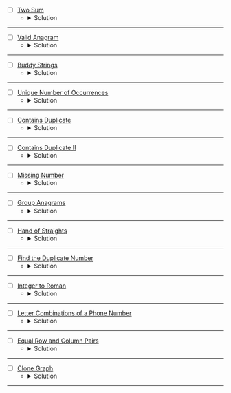 * [ ] [Two Sum](https://leetcode.com/problems/two-sum/description/)
    * <details>
        <summary> Solution </summary>

        ```c++
            class Solution {
            public:
                vector<int> twoSum(vector<int>& nums, int target) {
                    int n = nums.size();
                    vector<int> res;
                    unordered_map<int, int> mp;
                    for(int i = 0; i < n;i++){
                        if(mp.count(target - nums[i]) == 1) {
                            res = {mp[target - nums[i]], i};
                            break;
                        }
                        mp[nums[i]] = i;
                    }
                    return res;
                }
            };
        
    </details>

---



* [ ] [Valid Anagram](https://leetcode.com/problems/valid-anagram/description/)
    * <details>
        <summary> Solution </summary>

        ```c++
            class Solution {
            public:
                bool isAnagram(string s, string t) {
                    unordered_map<char, int>mp;
                    for(auto &ch: s) mp[ch]++;
                    for(auto &ch: t) {
                        mp[ch]--;
                        if(mp[ch] == 0) mp.erase(ch);
                    }
                    return mp.empty();
                }
            };
        
    </details>

---



* [ ] [Buddy Strings](https://leetcode.com/problems/buddy-strings/description/)
    * <details>
        <summary> Solution </summary>

        ```c++
            class Solution {
            public:
                bool buddyStrings(string s, string goal) {
                    int n = s.size(), m = goal.size();
                    if(n != m) 
                        return false;
                    vector<int> indexs;
                    unordered_map<char, int> frq;
                    bool same = false;
                    int dif = 0;
                    for(int i = 0; i < n;i++) {
                        frq[s[i]]++;
                        if(frq[s[i]] > 1) same = true;
                        if(s[i] != goal[i]) {
                            ++dif;
                            indexs.push_back(i);
                        }
                    }
                    if(dif != 2 && dif != 0) return false;
                    else if(dif == 0 && same == true) return true;
                    else if(dif == 0) return false;
                    swap(s[indexs[0]], s[indexs[1]]);
                    return s == goal;
                }
            };
        
    </details>

---



* [ ] [Unique Number of Occurrences](https://leetcode.com/problems/unique-number-of-occurrences/description/)
    * <details>
        <summary> Solution </summary>

        ```c++
            class Solution {
            public:
                bool uniqueOccurrences(vector<int>& arr) {
                    unordered_map<int,int>mp;
                    int frq[1002]{0};
                    for(auto &it: arr)mp[it]++;
                    for(auto &it: mp){
                        if(frq[it.second] >= 1)return false;
                        frq[it.second]++;
                    }
                    return true;
                }
            };
        
    </details>

---




* [ ] [Contains Duplicate](https://leetcode.com/problems/contains-duplicate/description/)
    * <details>
        <summary> Solution </summary>

        ```c++
            class Solution {
            public:
                bool containsDuplicate(vector<int>& nums) {
                    unordered_map<int,int>mp;
                    for(auto &it: nums){
                        int x = ++mp[it];
                        if(x >= 2)return true;
                    }
                    return false;
                }
            };
        
    </details>

---




* [ ] [Contains Duplicate II](https://leetcode.com/problems/contains-duplicate-ii/description/)
    * <details>
        <summary> Solution </summary>

        ```c++
            class Solution {
            public:
                bool containsNearbyDuplicate(vector<int>& nums, int k) {
                    int n = nums.size();
                    unordered_map<int, int> hash;
                    for(int i = 0; i < n;i++) {
                        if(hash.count(nums[i]) && (i - hash[nums[i]]) <= k) return true;
                        hash[nums[i]] = i;
                    }
                    return false;
                }
            };
        
    </details>

---



* [ ] [Missing Number](https://leetcode.com/problems/missing-number/description/)
    * <details>
        <summary> Solution </summary>

        ```c++
            class Solution {
            public:
                int missingNumber(vector<int>& nums) {
                    int n = (int)nums.size();
                    unordered_map<int,int>mp;
                    for(auto &it: nums)mp[it]++;
                    int ans = 0;
                    for(int i = 0; i <= n;i++){
                        if(mp.count(i) == 0){
                            ans = i;
                            break;
                        }
                    }
                    return ans;
                }
            };
        
    </details>

---



* [ ] [Group Anagrams](https://leetcode.com/problems/group-anagrams/description/)
    * <details>
        <summary> Solution </summary>

        ```c++
            class Solution {
            public:
                vector<vector<string>> groupAnagrams(vector<string>& strs) {
                    vector<vector<string>> res;
                    unordered_map<string, vector<string>> mp;
                    for(auto &str: strs) {
                        string cop = str;
                        sort(cop.begin(), cop.end());
                        mp[cop].push_back(str);
                    }
                    for(auto &it: mp) res.push_back(it.second);
                    return res;
                }
            };
        
    </details>

---



* [ ] [Hand of Straights](https://leetcode.com/problems/hand-of-straights/description/)
    * <details>
        <summary> Solution </summary>

        ```c++
            class Solution {
            public:
                bool isNStraightHand(vector<int>& hand, int groupSize) {
                    int n = (int)hand.size();
                    if(n % groupSize != 0)return false;

                    unordered_map<int,int>mp;
                    set<int>st;
                    for(auto &it: hand){
                        mp[it]++;
                        st.insert(it);
                    }
                    
                    bool flag = true;
                    for(auto &it: st){
                        while(mp[it]){
                            for(int i = it; i < it + groupSize;i++){
                                if(mp[i] == 0){
                                    flag = false;
                                    break;
                                }
                                mp[i]--;
                            }
                            if(!flag)break;
                        }
                        if(!flag)break;
                    }
                    return flag;
                }
            };
        
    </details>

---




* [ ] [Find the Duplicate Number](https://leetcode.com/problems/find-the-duplicate-number/)
    * <details>
        <summary> Solution </summary>

        ```c++
            class Solution {
            public:
                int findDuplicate(vector<int>& nums) {
                    unordered_map<int,int>mp;
                    for(auto &it: nums)mp[it]++;
                    int ans = 0;
                    for(auto &it: mp){
                        if(it.second >= 2){
                            ans = it.first;
                            break;
                        }
                    }
                    return ans;
                }
            };
        
    </details>

---




* [ ] [Integer to Roman](https://leetcode.com/problems/integer-to-roman/description/)
    * <details>
        <summary> Solution </summary>

        ```c++
            class Solution {
                void assign(unordered_map<int, string>& hash, set<int>&st) {
                    hash[1] = "I";
                    hash[5] = "V";
                    hash[10] = "X";
                    hash[50] = "L";
                    hash[100] = "C";
                    hash[500] = "D";
                    hash[1000] = "M";
                    hash[4] = "IV";
                    hash[9] = "IX";
                    hash[40] = "XL";
                    hash[90] = "XC";
                    hash[400] = "CD";
                    hash[900] = "CM";
                    st = {1, 4, 5, 9, 10, 40, 50, 90, 100, 400, 500, 900, 1000};
                }
            public:
                string intToRoman(int num) {
                    unordered_map<int, string> hash;
                    set<int>st;
                    string res = "";
                    assign(hash, st);
                    while(num) {
                        auto it = st.upper_bound(num);
                        int n = *prev(it);
                        res += hash[n];
                        num -= n;
                    }
                    return res;
                }
            };
            
    </details>

---




* [ ] [Letter Combinations of a Phone Number](https://leetcode.com/problems/letter-combinations-of-a-phone-number/description/)
    * <details>
        <summary> Solution </summary>

        ```c++
            class Solution {
                void backTrack(int idx, int& n, string digits, string cur, vector<string>& res, unordered_map<char, vector<char>>&mp) {
                    if(idx == n) {
                        if(!cur.empty()) res.push_back(cur);
                        return;
                    }
                    for(auto& ch: mp[digits[idx]]) {
                        backTrack(idx + 1, n, digits, cur + ch, res, mp);
                    }
                }
                void assign(unordered_map<char, vector<char>>&mp) {
                    char cur = '2', idx = 'a';
                    while((cur - '0') < 10) {
                        mp[cur] = {idx, char(idx + 1), char(idx + 2)};
                        idx += 3;
                        if((cur - '0') == 7 || (cur - '0') == 9) mp[cur].push_back(idx++);
                        ++cur;
                    }
                }
            public:
                vector<string> letterCombinations(string digits) {
                    int n = digits.size();
                    vector<string> res;
                    unordered_map<char, vector<char>> mp;
                    assign(mp);
                    backTrack(0, n, digits, "", res, mp);
                    return res;
                }
            };
        
    </details>

---



* [ ] [Equal Row and Column Pairs](https://leetcode.com/problems/equal-row-and-column-pairs/description/)
    * <details>
        <summary> Solution </summary>

        ```c++
            class Solution {
                int mod = 1e9 + 7;
                int fpow(int n, int x) {
                    if(x == 0) return 1;
                    if(x == 1) return n;
                    int ans = fpow(n, x / 2) % mod;
                    ans = 1ll*(ans % mod) * (ans % mod);
                    if(x & 1) ans = 1ll*(ans % mod) * (n % mod);
                    return ans % mod;
                }
                int hashable(vector<int>& v) {
                    int n = v.size();
                    int hashed = 0;
                    for(int i = 0; i < n;i++) {
                        hashed = (hashed % mod) + (1ll*v[i] * (fpow(10, i) % mod));
                        hashed %= mod;
                    }
                    return hashed % mod;
                }
            public:
                int equalPairs(vector<vector<int>>& grid) {
                    int n = grid.size();
                    int m = grid[0].size();
                    int res = 0;
                    unordered_map<int, int> hash;
                    for(int i = 0; i < n;i++) {
                        int hashed = hashable(grid[i]);
                        hash[hashed] += 1;
                    }
                    for(int i = 0; i < m;i++) {
                        vector<int> col;
                        for(int j = 0; j < n;j++)
                            col.push_back(grid[j][i]);
                        int hashed = hashable(col);
                        if(hash.count(hashed) == true)
                            res += hash[hashed];
                    }
                    return res;
                }
            };
        
    </details>

---




* [ ] [Clone Graph](https://leetcode.com/problems/clone-graph/)
    * <details>
        <summary> Solution </summary>

        ```c++
            /*
            // Definition for a Node.
            class Node {
            public:
                int val;
                vector<Node*> neighbors;
                Node() {
                    val = 0;
                    neighbors = vector<Node*>();
                }
                Node(int _val) {
                    val = _val;
                    neighbors = vector<Node*>();
                }
                Node(int _val, vector<Node*> _neighbors) {
                    val = _val;
                    neighbors = _neighbors;
                }
            };
            */

            class Solution {
                Node* dfs(Node* node, unordered_map<Node*, Node*>& clone) {
                    if(node == nullptr) return nullptr;
                    Node* root = new Node(node->val);
                    clone[node] = root;
                    for(auto &child: node->neighbors) {
                        if(clone.count(child) == false)
                            dfs(child, clone);
                    }
                    for(auto &child: node->neighbors)
                        root->neighbors.push_back(clone[child]);
                    return root;
                }
            public:
                Node* cloneGraph(Node* node) {
                    unordered_map<Node*, Node*> clone;
                    return dfs(node, clone);
                }
            };
        
    </details>

---